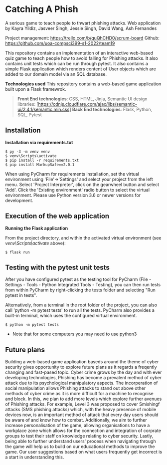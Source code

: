 # Catching A Phish

A serious game to teach people to thwart phishing attacks. 
Web application by Kayra Yildiz, Jasveer Singh, Jessie Singh, David Wang, Ash Fernandes


Project management: https://trello.com/b/quQhCHD0/scrum-board
Github: https://github.com/uoa-compsci399-s1-2022/team19 

This repository contains an implementation of an interactive web-based quiz game to teach people how to avoid falling for Phishing attacks.
It also contains unit tests which can be run through pytest.
It also contains a simple Flask application which renders content of User objects which are added to our domain model via an SQL database.

**Technologies used**
This repository contains a web-based game application built upon a Flask framewrok.
> **Front End technologies**: CSS, HTML, Jinja, Semantic UI design libraries: [https://cdnjs.cloudflare.com/ajax/libs/semantic-ui/2.4.1/semantic.min.css]
> **Back End technologies**: Flask, Python, SQL, Pytest

## Installation

**Installation via requirements.txt**

```shell
$ py -3 -m venv venv
$ venv\Scripts\activate
$ pip install -r requirements.txt
$ pip install MarkupSafe==2.0.1
```

When using PyCharm for requirements installation, set the virtual environment using 'File'->'Settings' and select your project from the left menu. Select 'Project Interpreter', click on the gearwheel button and select 'Add'. Click the 'Existing environment' radio button to select the virtual environment. 
Please use Python version 3.6 or newer versions for development.

## Execution of the web application

**Running the Flask application**

From the project directory, and within the activated virtual environment (see *venv\Scripts\activate* above):

````shell
$ flask run
```` 

## Testing with the pytest unit tests

After you have configured pytest as the testing tool for PyCharm (File - Settings - Tools - Python Integrated Tools - Testing), you can then run tests from within PyCharm by right-clicking the tests folder and selecting "Run pytest in tests".

Alternatively, from a terminal in the root folder of the project, you can also call 'python -m pytest tests' to run all the tests. PyCharm also provides a built-in terminal, which uses the configured virtual environment. 

````shell
$ python -m pytest tests
````

* Note that for some computers you may need to use python3


## Future plans
Building a web-based game application baseds around the theme of cyber security gives opportunity to explore future plans as it regards a freqently changing and fast-pased topic.
Cyber crime grows by the day and with ever developing technologies, Phishing has become a prevalent method of cyber attack due to its psychological manipulatory aspects. The incorperation of social manipulation allows Phishing attacks to stand out above other methods of cyber crime as it is more difficult for a machine to recognise and block.
In this, we plan to add more levels which explore further avenues of Phishing attacks. For example, Level 3 was proposed to cover Smishingf attacks (SMS phishing attacks) which, with the heavy presence of mobile devices now, is an important method of attack that every day users should be aware of and know how to combat.
Additionally, we aim to further increase personalisation of the game, allowing organisations to have a workplace zone which allows for the connection and integration of corprate groups to test their staff on knowledge relating to cyber security. 
Lastly, being able to further understand users' process when navigating through the game will help us to build on our educational methods to improve the game. Our user suggestions based on what users frequently get incorrect is a start in understanding this.
